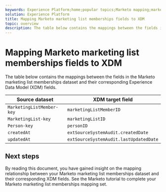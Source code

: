 ```yaml
---
keywords: Experience Platform;home;popular topics;Marketo mapping;marketo mapping;
solution: Experience Platform
title: Mapping Marketo marketing list memberships fields to XDM
topic: overview
description: The table below contains the mappings between the fields in the Marketo marketing list memberships dataset and their corresponding XDM fields.
---
```


# Mapping Marketo marketing list memberships fields to XDM

The table below contains the mappings between the fields in the Marketo marketing list memberships dataset and their corresponding Experience Data Model (XDM) fields.

| Source dataset | XDM target field |
| -------------- | ---------------- |
| `MarketingListMember-key` | `marketingListMemberID` |
| `MarketingList-key` | `marketingListID` |
| `Person-key`| `personID` |
| `createdAt` | `extSourceSystemAudit.createdDate` |
| `updatedAt` | `extSourceSystemAudit.lastUpdatedDate` |

## Next steps

By reading this document, you have gained insight on the mapping relationship between your Marketo marketing list memberships dataset and their corresponding XDM fields. See the Marketo tutorial to complete your Marketo marketing list memberships mapping set.
